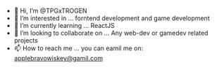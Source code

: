 - 👋 Hi, I’m @TPGxTROGEN
- 👀 I’m interested in ... forntend development and game development 
- 🌱 I’m currently learning ...  ReactJS
- 💞️ I’m looking to collaborate on ...  Any web-dev or gamedev related projects
- 📫 How to reach me ... you can eamil me on: applebravowiskey@gamil.com

<!---
TPGxTROGEN/TPGxTROGEN is a ✨ special ✨ repository because its `README.md` (this file) appears on your GitHub profile.
You can click the Preview link to take a look at your changes.
--->
